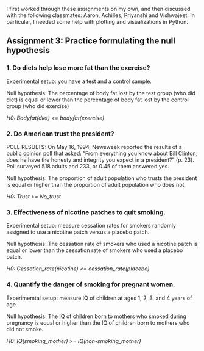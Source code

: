 I first worked through these assignments on my own, and then discussed with the following classmates: Aaron, Achilles, Priyanshi and Vishwajeet. In particular, I needed some help with plotting and visualizations in Python. 

## Assignment 3: Practice formulating the null hypothesis

### 1. Do diets help lose more fat than the exercise?
Experimental setup: you have a test and a control sample.

Null hypothesis: The percentage of body fat lost by the test group (who did diet) is equal or lower than the percentage of body fat lost by the control group (who did exercise)

*H0: Bodyfat(diet) <= bodyfat(exercise)*

### 2. Do American trust the president?
POLL RESULTS: On May 16, 1994, Newsweek reported the results of a public opinion poll that asked: “From everything you know about Bill Clinton, does he have the honesty and integrity you expect in a president?” (p. 23). Poll surveyed 518 adults and 233, or 0.45 of them answered yes.

Null hypothesis: The proportion of adult population who trusts the president is equal or higher than the proportion of adult population who does not.

*H0: Trust >= No_trust*

### 3. Effectiveness of nicotine patches to quit smoking.
Experimental setup: measure cessation rates for smokers randomly assigned to use a nicotine patch versus a placebo patch.

Null hypothesis: The cessation rate of smokers who used a nicotine patch is equal or lower than the cessation rate of smokers who used a placebo patch. 

*H0: Cessation_rate(nicotine) <= cessation_rate(placebo)*

### 4. Quantify the danger of smoking for pregnant women.
Experimemtal setup: measure IQ of children at ages 1, 2, 3, and 4 years of age.

Null hypothesis: The IQ of children born to mothers who smoked during pregnancy is equal or higher than the IQ of children born to mothers who did not smoke. 

*H0: IQ(smoking_mother) >= IQ(non-smoking_mother)*
